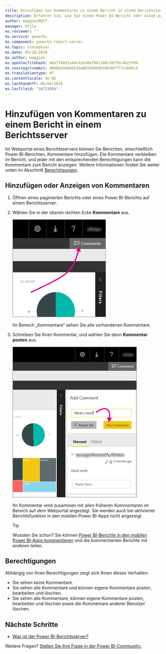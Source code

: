 ```yaml
---
title: Hinzufügen von Kommentaren zu einem Bericht in einem Berichtsserver – Power BI-Berichtsserver
description: Erfahren Sie, wie Sie einem Power BI-Bericht oder einem paginierten Bericht auf einem Power BI-Berichtsserver oder einem SQL Server Reporting Services-Berichtsserver Kommentare hinzufügen können.
author: maggiesMSFT
manager: kfile
ms.reviewer: ''
ms.service: powerbi
ms.component: powerbi-report-server
ms.topic: conceptual
ms.date: 05/18/2018
ms.author: maggies
ms.openlocfilehash: 08a7740d1a44c4a5e8ef961100c38f3bc4622fd8
ms.sourcegitcommit: 80d6b45eb84243e801b60b9038b9bff77c30d5c8
ms.translationtype: HT
ms.contentlocale: de-DE
ms.lasthandoff: 06/04/2018
ms.locfileid: "34721959"
---
```

# <a name="add-comments-to-a-report-in-a-report-server"></a>Hinzufügen von Kommentaren zu einem Bericht in einem Berichtsserver
Im Webportal eines Berichtsservers können Sie Berichten, einschließlich Power BI-Berichten, Kommentare hinzufügen. Die Kommentare verbleiben im Bericht, und jeder mit den entsprechenden Berechtigungen kann die Kommentare zum Bericht anzeigen. Weitere Informationen finden Sie weiter unten im Abschnitt [Berechtigungen](#permissions).

## <a name="add-or-view-comments"></a>Hinzufügen oder Anzeigen von Kommentaren
1. Öffnen eines paginierten Berichts oder eines Power BI-Berichts auf einem Berichtsserver.
2. Wählen Sie in der oberen rechten Ecke **Kommentare** aus.
   
    ![„Kommentare“ auswählen](media/add-comments/report-server-web-portal-comments-button.png)
   
    Im Bereich „Kommentare“ sehen Sie alle vorhandenen Kommentare.
3. Schreiben Sie Ihren Kommentar, und wählen Sie dann **Kommentar posten** aus.
   
    ![Kommentar posten](media/add-comments/report-server-web-portal-comments-pane.png)
   
    Ihr Kommentar wird zusammen mit allen früheren Kommentaren im Bereich auf dem Webportal angezeigt. Sie werden auch bei aktivierter Berichtsfunktion in den mobilen Power BI-Apps nicht angezeigt.
   
   > [!TIP]
   > Wussten Sie schon? Sie können [Power BI-Berichte in den mobilen Power BI-Apps kommentieren](../mobile-annotate-and-share-a-tile-from-the-mobile-apps.md) und die kommentierten Berichte mit anderen teilen.
   > 
   > 

## <a name="permissions"></a>Berechtigungen
Abhängig von Ihren Berechtigungen zeigt sich Ihnen dieses Verhalten:

* Sie sehen keine Kommentare.
* Sie sehen alle Kommentare und können eigene Kommentare posten, bearbeiten und löschen.
* Sie sehen alle Kommentare, können eigene Kommentare posten, bearbeiten und löschen sowie die Kommentare anderer Benutzer löschen.

## <a name="next-steps"></a>Nächste Schritte
* [Was ist der Power BI-Berichtsserver?](get-started.md)  

Weitere Fragen? [Stellen Sie Ihre Frage in der Power BI-Community.](https://community.powerbi.com/)

